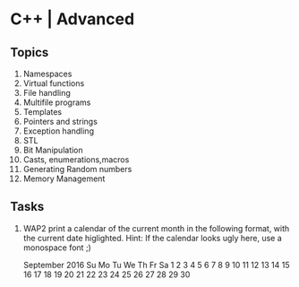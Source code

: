 # C++ | Advanced

## Topics

1. Namespaces
2. Virtual functions
3. File handling
4. Multifile programs
5. Templates
6. Pointers and strings
7. Exception handling
8. STL
9. Bit Manipulation
10. Casts, enumerations,macros
11. Generating Random numbers
12. Memory Management

## Tasks

1. WAP2 print a calendar of the current month in the following format, with the current date higlighted.
Hint: If the calendar looks ugly here, use a monospace font ;)

   September 2016
Su Mo Tu We Th Fr Sa
             1  2  3 
 4  5  6  7  8  9 10 
11 12 13 14 15 16 17 
18 19 20 21 22 23 24 
25 26 27 28 29 30 
